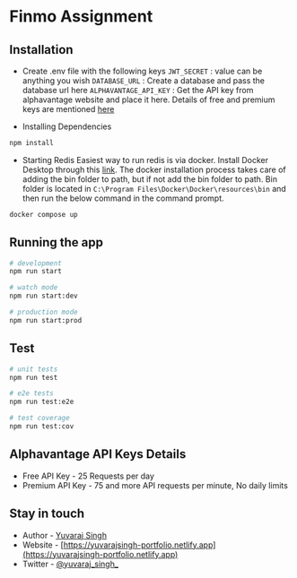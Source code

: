 # Finmo Assignment

## Installation

- Create .env file with the following keys
  `JWT_SECRET`                 : value can be anything you wish
  `DATABASE_URL`              : Create a database and pass the database url here
  `ALPHAVANTAGE_API_KEY` : Get the API key from alphavantage website and place it here. Details of free and premium keys are mentioned [here](#alphavantage-api-keys-details)

- Installing Dependencies
```bash
npm install
```
- Starting Redis
Easiest way to run redis is via docker. Install Docker Desktop through this [link](https://www.docker.com/products/docker-desktop/). The docker installation process takes care of adding the bin folder to path, but if not add the bin folder to path. Bin folder is located in `C:\Program Files\Docker\Docker\resources\bin` and then run the below command in the command prompt.
```bash
docker compose up
```

## Running the app

```bash
# development
npm run start

# watch mode
npm run start:dev

# production mode
npm run start:prod
```

## Test

```bash
# unit tests
npm run test

# e2e tests
npm run test:e2e

# test coverage
npm run test:cov
```

## Alphavantage API Keys Details

- Free API Key - 25 Requests per day
- Premium API Key - 75 and more API requests per minute, No daily limits

## Stay in touch

- Author - [Yuvaraj Singh](https://www.github.com/yuvarajsingh-0)
- Website - [https://yuvarajsingh-portfolio.netlify.app](https://yuvarajsingh-portfolio.netlify.app)
- Twitter - [@yuvaraj_singh_](https://twitter.com/yuvaraj_singh_)
